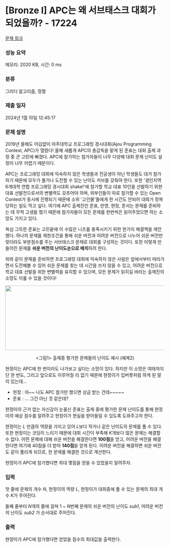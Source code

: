 # [Bronze I] APC는 왜 서브태스크 대회가 되었을까? - 17224 

[문제 링크](https://www.acmicpc.net/problem/17224) 

### 성능 요약

메모리: 2020 KB, 시간: 0 ms

### 분류

그리디 알고리즘, 정렬

### 제출 일자

2024년 1월 10일 12:45:17

### 문제 설명

<p>2019년 올해도 어김없이 아주대학교 프로그래밍 경시대회(Ajou Programming Contest, APC)가 열렸다! 올해 새롭게 APC의 총감독을 맡게 된 준표는 대회 출제 과정 중 큰 고민에 빠졌다. APC에 참가하는 참가자들이 너무 다양해 대회 문제 난이도 설정이 너무 어렵기 때문이다.</p>

<p>APC는 프로그래밍 대회에 익숙하지 않은 학생들과 전공생이 아닌 학생들도 대거 참가하기 때문에 모두가 풀거나 도전할 수 있는 난이도 커브를 갖춰야 한다. 또한 '경인지역 6개대학 연합 프로그래밍 경시대회 shake!'에 참가할 학교 대표 10인을 선발하기 위한 대표 선발전으로서의 변별력도 갖추어야 하며, 외부인들이 따로 참가할 수 있는 Open Contest가 동시에 진행되기 때문에 소위 '고인물'들에게 한 시간도 안되어 대회가 정복당하는 일도 막고 싶다. 여기에 APC 출제진인 준표, 만영, 현정, 준서는 문제를 준비하는 데 무척 고생을 했기 때문에 참가자들이 모든 문제를 한번씩은 읽어주었으면 하는 소망도 가지고 있다.</p>

<p>욕심 그득한 준표는 고민끝에 이 수많은 니즈를 충족시키기 위한 한가지 해결책을 제안했다. 하나의 문제를 제한조건을 통해 쉬운 버전과 어려운 버전으로 나누어 쉬운 버전만 맞더라도 부분점수를 주는 서브태스크 문제로 대회를 구성하는 것이다. 또한 이렇게 만들어진 문제를 <strong>쉬운 버전의 난이도순으로 배치</strong>하려 한다.</p>

<p>위와 같이 문제를 준비하면 프로그래밍 대회에 익숙하지 않은 사람은 앞에서부터 따라가면서 도전해볼 수 있어 쉬운 문제를 찾는 데 시간을 쓰지 않을 수 있고, 어려운 버전으로 학교 대표 선발을 위한 변별력을 유지할 수 있으며, 모든 문제가 읽히길 바라는 출제진의 소망도 이룰 수 있을 것이다!</p>

<p style="text-align: center;"><img alt="" src="https://upload.acmicpc.net/26df1ce0-c71b-4fa8-8954-2f2f503900e9/-/preview/" style="width: 920px; height: 203px;"></p>

<p style="text-align: center;"><그림1> 출제중 평가한 문제들의 난이도 예시 (예제2)</p>

<p><em><!-- 아래 이야기는 팩션입니다. --></em></p>

<p>현정이는 APC에 한 번이라도 나가보고 싶다는 소망이 있다. 하지만 이 소망은 여태까지 단 한 번도, 그리고 앞으로도 이루어질 리 없기 때문에 현정이가 입버릇처럼 하게 된 말이 있는데...</p>

<ul>
	<li>현정 : 아~~ 나도 APC 참가만 했으면 상금 받는 건데~~~~~</li>
	<li>준표 : ... 그건 아닌 것 같은데?</li>
</ul>

<p>현정이의 근거 없는 자신감이 눈꼴신 준표는 출제 중에 평가한 문제 난이도를 통해 현정이의 예상 점수를 알려주고 현정이가 현실을 받아들일 수 있도록 도와주고자 한다.</p>

<p>현정이는 <em>L</em> 만큼의 역량을 가지고 있어 <em>L</em>보다 작거나 같은 난이도의 문제를 풀 수 있다. 또한 현정이는 코딩이 느리기 때문에 대회 시간이 부족해 <em>K</em>개보다 많은 문제는 해결할 수 없다. 어떤 문제에 대해 쉬운 버전을 해결한다면 <strong>100점</strong>을 얻고, 어려운 버전을 해결한다면 여기에 40점을 더 받아 <strong>140점</strong>을 얻게 된다. 어려운 버전을 해결하면 쉬운 버전도 같이 풀리게 되므로, 한 문제를 해결한 것으로 계산한다.</p>

<p>현정이가 APC에 참가했다면 최대 몇점을 얻을 수 있었을지 알려주자.</p>

### 입력 

 <p>첫 줄에 문제의 개수 <em>N</em>, 현정이의 역량 <em>L</em>, 현정이가 대회중에 풀 수 있는 문제의 최대 개수 <em>K</em>가 주어진다.</p>

<p>둘째 줄부터 <em>N</em>개의 줄에 걸쳐 1 ~ <em>N</em>번째 문제의 쉬운 버전의 난이도 <em>sub1</em>, 어려운 버전의 난이도 <em>sub2</em> 가 순서대로 주어진다.</p>

### 출력 

 <p>현정이가 APC에 참가했다면 얻었을 점수의 최대값을 출력한다.</p>

